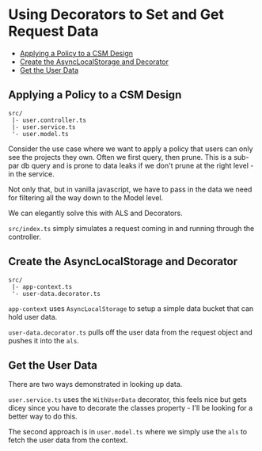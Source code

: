 # Using Decorators to Set and Get Request Data

- [Applying a Policy to a CSM Design](#applying-a-policy-to-a-csm-design)
- [Create the AsyncLocalStorage and Decorator](#create-the-asynclocalstorage-and-decorator)
- [Get the User Data](#get-the-user-data)

## Applying a Policy to a CSM Design

```text
src/
 |- user.controller.ts
 |- user.service.ts
 '- user.model.ts
```

Consider the use case where we want to apply a policy that
users can only see the projects they own. Often we first
query, then prune. This is a sub-par db query and is prone
to data leaks if we don't prune at the right level - in the
service.

Not only that, but in vanilla javascript, we have to pass in
the data we need for filtering all the way down to the Model
level.

We can elegantly solve this with ALS and Decorators.

`src/index.ts` simply simulates a request coming in and
running through the controller.

## Create the AsyncLocalStorage and Decorator

```text
src/
 |- app-context.ts
 '- user-data.decorator.ts
```

`app-context` uses `AsyncLocalStorage` to setup a simple
data bucket that can hold user data.

`user-data.decorator.ts` pulls off the user data from the
request object and pushes it into the `als`.

## Get the User Data

There are two ways demonstrated in looking up data.

`user.service.ts` uses the `WithUserData` decorator, this
feels nice but gets dicey since you have to decorate the
classes property - I'll be looking for a better way to do
this.

The second approach is in `user.model.ts` where we simply
use the `als` to fetch the user data from the context.
